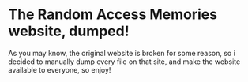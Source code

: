 # The Random Access Memories website, dumped!

As you may know, the original website is broken for some reason, so i decided to manually dump every file on that site, and make the website available to everyone, so enjoy!
